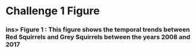 # Challenge 1 Figure
### ins> Figure 1 </ins>: This figure shows the temporal trends between Red Squirrels and Grey Squirrels between the years 2008 and 2017
